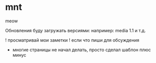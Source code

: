# mnt
meow

Обновления буду загружать версиями:
например: media 1.1 и т.д.

! просматривай мои заметки
! если что пиши для обсуждения

- многие страницы не начал делать, просто сделал шаблон плюс минус
